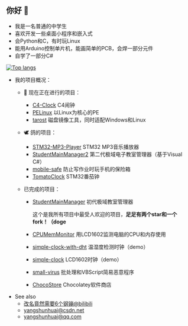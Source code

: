 ## 你好 👋

* 我是一名普通的中学生
* 喜欢开发一些桌面小程序和嵌入式
* 会Python和C，有时玩Linux
* 能用Arduino控制单片机，能画简单的PCB，会焊一部分元件
* 自学了一部分C#

[![Top langs](https://github-readme-stats.vercel.app/api/top-langs/?username=yangshunhuai)](https://github.com/anuraghazra/github-readme-stats)


* 我的项目概况：
  - 🔭 现在正在进行的项目：
    * [C4-Clock](https://github.com/yangshunhuai/C4-Clock)
      C4闹钟
    * [PELinux](https://github.com/yangshunhuai/PELinux)
      以Linux为核心的PE
    * [tarost](https://github.com/yangshunhuai/tarost)
      磁盘镜像工具，同时适配Windows和Linux
  
  - 🕊 鸽的项目：
    * [STM32-MP3-Player](https://github.com、yangshunhuai/STM32-MP3-Player)
      STM32 MP3音乐播放器
    * [StudentMainManager2](https://github.com/yangshunhuai/StudentMainManager2)
      第二代极域电子教室管理器（基于Visual C#）
    * [mobile-safe](https://github.com/yangshunhuai/mobile-safe)
      防止写作业时玩手机的保险箱
    * [TomatoClock](https://github.com/yangshunhuai/TomatoClock)
      STM32番茄钟
  
  - 已完成的项目：
    * [StudentMainManager](https://github.com/yangshunhuai/StudentMainManager)
      初代极域教室管理器
      
      这个是我所有项目中最受人欢迎的项目，**足足有两个star和一个fork！（doge**
    * [CPUMemMonitor](https://github.com/yangshunhuai/ArduinoProjects/tree/main/projects/CPUMemMonitor)
      用LCD1602监测电脑的CPU和内存使用
    * [simple-clock-with-dht](https://github.com/yangshunhuai/ArduinoProjects/tree/main/projects/simple-clock-with-dht)
      温湿度检测时钟（demo）
    * [simple-clock](https://github.com/yangshunhuai/ArduinoProjects/tree/main/projects/simple-clock)
      LCD1602时钟（demo）
    * [small-virus](https://github.com/yangshunhuai/small-virus)
      批处理和VBScript简易恶意程序
    * [ChocoStore](https://github.com/yangshunhuai/ChocoStore)
      Chocolatey软件商店
* See also
  - [改名竟然需要6个钢镚@bilibili](https://space.bilibili.com/551883534)
  - [yangshunhuai@csdn.net](https://blog.csdn.net/michael_pipi)
  - yangshunhuai@qq.com
<!--
**yangshunhuai/yangshunhuai** is a ✨ _special_ ✨ repository because its `README.md` (this file) appears on your GitHub profile.

Here are some ideas to get you started:

- 🔭 I’m currently working on ...
- 🌱 I’m currently learning ...
- 👯 I’m looking to collaborate on ...
- 🤔 I’m looking for help with ...
- 💬 Ask me about ...
- 📫 How to reach me: ...
- 😄 Pronouns: ...
- ⚡ Fun fact: ...
-->
